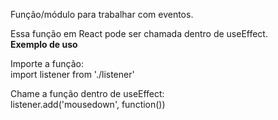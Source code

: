 Função/módulo para trabalhar com eventos.

Essa função em React pode ser chamada dentro de useEffect.  
**Exemplo de uso**

Importe a função:  
import listener from './listener'  

Chame a função dentro de useEffect:  
listener.add('mousedown', function())  
